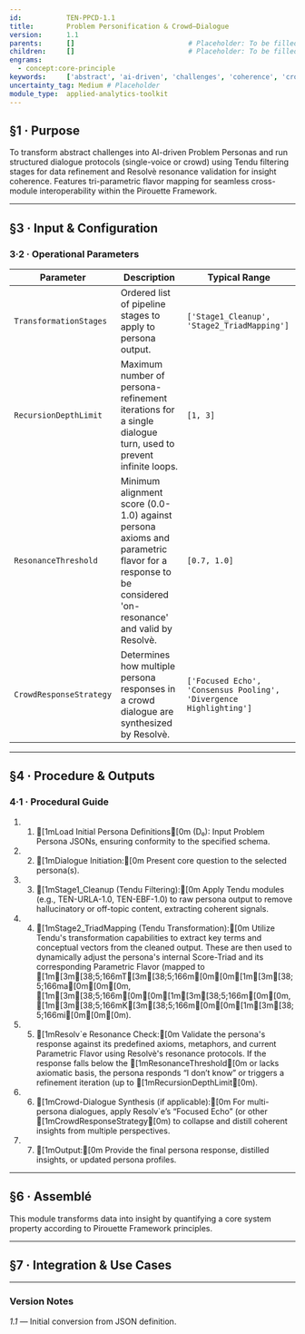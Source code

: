 ```yaml
---
id:           TEN-PPCD-1.1
title:        Problem Personification & Crowd–Dialogue
version:      1.1
parents:      []                            # Placeholder: To be filled manually
children:     []                            # Placeholder: To be filled manually
engrams:
  - concept:core-principle
keywords:     ['abstract', 'ai-driven', 'challenges', 'coherence', 'cross-module', 'crowd']
uncertainty_tag: Medium # Placeholder
module_type:  applied-analytics-toolkit
---
```


## §1 · Purpose
To transform abstract challenges into AI-driven Problem Personas and run structured dialogue protocols (single-voice or crowd) using Tendu filtering stages for data refinement and Resolvè resonance validation for insight coherence. Features tri-parametric flavor mapping for seamless cross-module interoperability within the Pirouette Framework.

---

## §3 · Input & Configuration
### 3·2 · Operational Parameters
| Parameter | Description | Typical Range |
|-----------|-------------|---------------|
| `TransformationStages` | Ordered list of pipeline stages to apply to persona output. | `['Stage1_Cleanup', 'Stage2_TriadMapping']` |
| `RecursionDepthLimit` | Maximum number of persona-refinement iterations for a single dialogue turn, used to prevent infinite loops. | `[1, 3]` |
| `ResonanceThreshold` | Minimum alignment score (0.0-1.0) against persona axioms and parametric flavor for a response to be considered 'on-resonance' and valid by Resolvè. | `[0.7, 1.0]` |
| `CrowdResponseStrategy` | Determines how multiple persona responses in a crowd dialogue are synthesized by Resolvè. | `['Focused Echo', 'Consensus Pooling', 'Divergence Highlighting']` |

---

## §4 · Procedure & Outputs
### 4·1 · Procedural Guide
1. 1. [1mLoad Initial Persona Definitions[0m (D₀): Input Problem Persona JSONs, ensuring conformity to the specified schema.
2. 2. [1mDialogue Initiation:[0m Present core question to the selected persona(s).
3. 3. [1mStage1_Cleanup (Tendu Filtering):[0m Apply Tendu modules (e.g., TEN-URLA-1.0, TEN-EBF-1.0) to raw persona output to remove hallucinatory or off-topic content, extracting coherent signals.
4. 4. [1mStage2_TriadMapping (Tendu Transformation):[0m Utilize Tendu's transformation capabilities to extract key terms and conceptual vectors from the cleaned output. These are then used to dynamically adjust the persona's internal Score-Triad and its corresponding Parametric Flavor (mapped to [1m[3m[38;5;166mT[3m[38;5;166m[0m[0m[1m[3m[38;5;166ma[0m[0m[0m, [1m[3m[38;5;166m[0m[0m[1m[3m[38;5;166m[0m[0m, [1m[3m[38;5;166mK[3m[38;5;166m[0m[0m[1m[3m[38;5;166mi[0m[0m[0m).
5. 5. [1mResolv\`e Resonance Check:[0m Validate the persona's response against its predefined axioms, metaphors, and current Parametric Flavor using Resolvè's resonance protocols. If the response falls below the [1mResonanceThreshold[0m or lacks axiomatic basis, the persona responds “I don’t know” or triggers a refinement iteration (up to [1mRecursionDepthLimit[0m).
6. 6. [1mCrowd-Dialogue Synthesis (if applicable):[0m For multi-persona dialogues, apply Resolv\`e’s “Focused Echo” (or other [1mCrowdResponseStrategy[0m) to collapse and distill coherent insights from multiple perspectives.
7. 7. [1mOutput:[0m Provide the final persona response, distilled insights, or updated persona profiles.

---

## §6 · Assemblé
This module transforms data into insight by quantifying a core system property according to Pirouette Framework principles.

---

## §7 · Integration & Use Cases
---

### Version Notes
*1.1* — Initial conversion from JSON definition.
